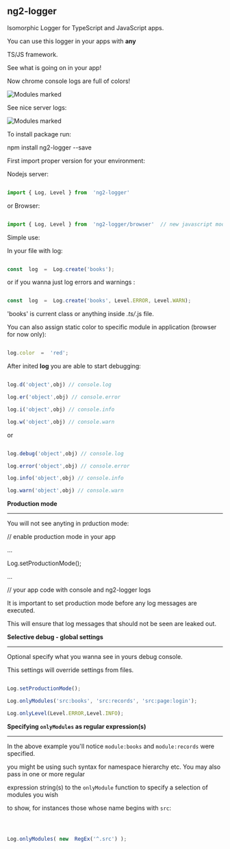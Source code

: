 ## ng2-logger ##



Isomorphic Logger for TypeScript and JavaScript apps.

  

You can use this logger in your apps with **any**

TS/JS framework.
 

See what is going on in your app!

Now chrome console logs are full of colors!

  

![Modules marked](screen.png)

  

See nice server logs:

  

![Modules marked](server.png)

  
  

To install package run:

  

npm install ng2-logger --save

  

First import proper version for your environment:

  

Nodejs server:

  

```ts

import { Log, Level } from  'ng2-logger'

```

or Browser:

  

```ts

import { Log, Level } from  'ng2-logger/browser'  // new javascript module: es2015 + esnext + angular ivy support

```

  

Simple use:

  

In your file with log:

```ts

const  log  =  Log.create('books');

```

or if you wanna just log errors and warnings :

```ts

const  log  =  Log.create('books', Level.ERROR, Level.WARN);

```

'books' is current class or anything inside *.ts/*.js file.

  

You can also assign static color to specific module in application (browser for now only):

```ts

log.color  =  'red';

```

After inited **log** you are able to start debugging:

```ts

log.d('object',obj) // console.log

log.er('object',obj) // console.error

log.i('object',obj) // console.info

log.w('object',obj) // console.warn

```

or

```ts

log.debug('object',obj) // console.log

log.error('object',obj) // console.error

log.info('object',obj) // console.info

log.warn('object',obj) // console.warn

```

  
  

**Production mode**

-------------------

  

You will not see anyting in prduction mode:

  

// enable production mode in your app

...

Log.setProductionMode();

...

// your app code with console and ng2-logger logs

  
  

It is important to set production mode before any log messages are executed.

This will ensure that log messages that should not be seen are leaked out.

  
  

**Selective debug - global settings**

-------------------

  

Optional specify what you wanna see in yours debug console.

This settings will override settings from files.

  

```ts

Log.setProductionMode();

Log.onlyModules('src:books', 'src:records', 'src:page:login');

Log.onlyLevel(Level.ERROR,Level.INFO);

```

  

**Specifying `onlyModules` as regular expression(s)**

-------------------

  

In the above example you'll notice `module:books` and `module:records` were specified.

you might be using such syntax for namespace hierarchy etc. You may also pass in one or more regular

expression string(s) to the `onlyModule` function to specify a selection of modules you wish

to show, for instances those whose name begins with `src`:

  

```ts

  

Log.onlyModules( new  RegEx('^.src') );

```
